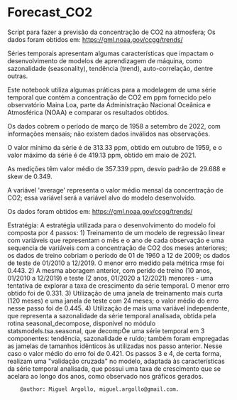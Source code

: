 # Forecast_CO2
Script para fazer a previsão da concentração de CO2 na atmosfera; Os dados foram obtidos em: https://gml.noaa.gov/ccgg/trends/

Séries temporais apresentam algumas características que impactam o desenvolvimento
de modelos de aprendizagem de máquina, como sazonalidade (seasonality), 
tendência (trend), auto-correlação, dentre outras.

Este notebook utiliza algumas práticas para a modelagem de uma série 
temporal que contém a concentração de CO2 em ppm fornecido pelo observatório 
Maina Loa, parte da Administração Nacional Oceânica e Atmosférica (NOAA) 
e comparar os resultados obtidos.

Os dados cobrem o período de março de 1958 a setembro de 2022, com informações 
mensais; não existem dados inválidos nas observações.

O valor mínimo da série é de 313.33 ppm, obtido em outubro de 1959, e o valor 
máximo da série é de 419.13 ppm, obtido em maio de 2021. 

As medições têm valor médio de 357.339 ppm, desvio padrão de 29.688 e 
skew de 0.349.

A variável 'average' representa o valor médio mensal da concentração de CO2; 
essa variável será a variável alvo do modelo desenvolvido.
    
Os dados foram obtidos em: https://gml.noaa.gov/ccgg/trends/

Estratégia:
    A estratégia utilizada para o desenvolvimento do modelo foi composta por 
    4 passos:
        1)  Treinamento de um modelo de regressão linear com variáveis que 
            representam o mês e o ano de cada observação e uma sequencia de
            variáveis com a concentração de CO2 dos meses anteriores; os dados
            de treino cobriam o período de 01 de 1960 a 12 de 2009; os dados 
            de teste de 01/2010 a 12/2019. O menor erro medido pela métrica 
            rmse foi 0.443.
        2)  A mesma aboragem anterior, com perído de treino (10 anos,
            01/2010 a 12/2019) e teste (2 anos, 01/2020 a 12/2021) menores - 
            uma tentativa de explorar a taxa de crescimento da série temporal.
            O menor erro obtido foi de 0.331.
        3)  Utilização de uma janela de treinamento mais curta (120 meses) e 
            uma janela de teste com 24 meses; o valor médio do erro nesse 
            passo foi de 0.445.
        4)  Utilização de mais uma variável independente, que representa a 
            sazonalidade da série temporal analisada, obtida pela rotina 
            seasonal_decompose, disponível no módulo statsmodels.tsa.seasonal, 
            que decompÕe uma série temporal em 3 componentes: tendência, 
            sazonalidade e ruído; também foram empregadas as jamelas 
            de tamanhos idênticos às utilizadas nos passo anterior. Nesse caso 
            o valor médio do erro foi de 0.421.
        Os passos 3 e 4, de certa forma, realizam uma "validação cruzada" no 
        modelo, adaptada às características da série temporal analisada, que
        possui uma taxa de crescimento que se acelara ao longo dos anos, 
        como observado nos gráficos gerados.
        
        @author: Miguel Argollo, miguel.argollo@gmail.com.
